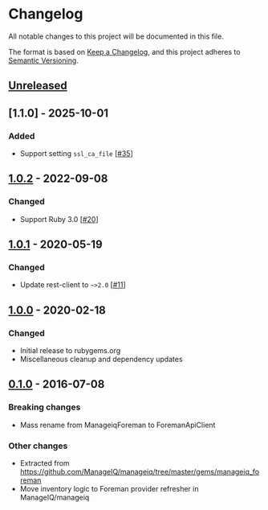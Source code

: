 # Changelog
All notable changes to this project will be documented in this file.

The format is based on [Keep a Changelog](https://keepachangelog.com/en/1.0.0/),
and this project adheres to [Semantic Versioning](https://semver.org/spec/v2.0.0.html).

## [Unreleased]

## [1.1.0] - 2025-10-01
### Added
- Support setting `ssl_ca_file` [[#35](https://github.com/ManageIQ/foreman_api_client/pull/35)]

## [1.0.2] - 2022-09-08
### Changed
- Support Ruby 3.0 [[#20](https://github.com/ManageIQ/foreman_api_client/pull/20)]

## [1.0.1] - 2020-05-19
### Changed
- Update rest-client to `~>2.0` [[#11](https://github.com/ManageIQ/foreman_api_client/pull/11)]

## [1.0.0] - 2020-02-18
### Changed
- Initial release to rubygems.org
- Miscellaneous cleanup and dependency updates

## [0.1.0] - 2016-07-08
### Breaking changes
- Mass rename from ManageiqForeman to ForemanApiClient

### Other changes
- Extracted from https://github.com/ManageIQ/manageiq/tree/master/gems/manageiq_foreman
- Move inventory logic to Foreman provider refresher in ManageIQ/manageiq

[Unreleased]: https://github.com/ManageIQ/foreman_api_client/compare/v1.0.2...HEAD
[1.0.2]: https://github.com/ManageIQ/foreman_api_client/compare/v1.0.1...v1.0.2
[1.0.1]: https://github.com/ManageIQ/foreman_api_client/compare/v1.0.0...v1.0.1
[1.0.0]: https://github.com/ManageIQ/foreman_api_client/compare/v0.1.0...v1.0.0
[0.1.0]: https://github.com/ManageIQ/foreman_api_client/releases/tag/v0.1.0
